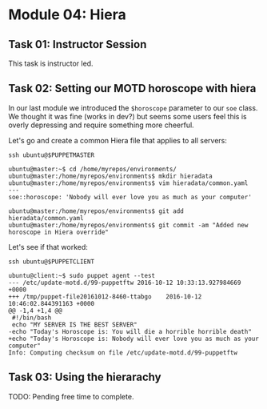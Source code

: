 # Module 04: Hiera

## Task 01: Instructor Session

This task is instructor led.


## Task 02: Setting our MOTD horoscope with hiera

In our last module we introduced the `$horoscope` parameter to our `soe` class.
We thought it was fine (works in dev?) but seems some users feel this is overly
depressing and require something more cheerful.

Let's go and create a common Hiera file that applies to all servers:

    ssh ubuntu@$PUPPETMASTER
    
    ubuntu@master:~$ cd /home/myrepos/environments/
    ubuntu@master:/home/myrepos/environments$ mkdir hieradata
    ubuntu@master:/home/myrepos/environments$ vim hieradata/common.yaml
    ---
    soe::horoscope: 'Nobody will ever love you as much as your computer'

    ubuntu@master:/home/myrepos/environments$ git add hieradata/common.yaml
    ubuntu@master:/home/myrepos/environments$ git commit -am "Added new horoscope in Hiera override"

Let's see if that worked:

    ssh ubuntu@$PUPPETCLIENT
    
    ubuntu@client:~$ sudo puppet agent --test
    --- /etc/update-motd.d/99-puppetftw	2016-10-12 10:33:13.927984669 +0000
    +++ /tmp/puppet-file20161012-8460-ttabgo	2016-10-12 10:46:02.844391163 +0000
    @@ -1,4 +1,4 @@
     #!/bin/bash
     echo "MY SERVER IS THE BEST SERVER"
    -echo "Today's Horoscope is: You will die a horrible horrible death"
    +echo "Today's Horoscope is: Nobody will ever love you as much as your computer"
    Info: Computing checksum on file /etc/update-motd.d/99-puppetftw


## Task 03: Using the hierarachy

TODO: Pending free time to complete.

